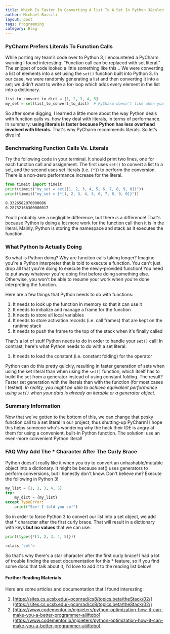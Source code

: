 ```yaml
---
title: Which Is Faster In Converting A list To A Set In Python 3&colon; set() or {*} 
author: Michael Bassili
layout: post
tags: Programming
category: Blog
---
```


### PyCharm Prefers Literals To Function Calls 

While porting my team’s code over to Python 3, I encountered a PyCharm warning I found interesting: “Function call can be replaced with set literal.” The snippet of code looked a little something like this... We were converting a list of elements into a set using the `set()` function built into Python 3. In our case, we were randomly generating a list and then converting it into a set; we didn't want to write a for-loop which adds every element in the list into a dictionary. 

```python
list_to_convert_to_dict = [1, 2, 3, 4, 5]
my_set = set(list_to_convert_to_dict)  # PyCharm doesn’t like when you do this
```

So after some digging, I learned a little more about the way Python deals with function calls vs. how they deal with literals, in terms of performance. In summary: **using literals is faster because Python has less overhead involved with literals.** That's why PyCharm recommends literals. So let’s dive in!

### Benchmarking Function Calls Vs. Literals

Try the following code in your terminal. It should print two lines, one for each function call and assignment. The first uses `set()` to convert a list to a set, and the second uses set literals (i.e. `{*}`) to perform the conversion. There is a non-zero performance increase for the literal.

```python
from timeit import timeit
print(timeit("my_set = set([1, 2, 3, 4, 5, 6, 7, 8, 9, 0])"))
print(timeit("my_set = {*[1, 2, 3, 4, 5, 6, 7, 8, 9, 0]}"))
```

```bash
0.3326582070000086
0.28732166300000017 
```

You’ll probably see a negligible difference, but there *is* a difference! That's because Python is doing a lot more work for the function call then it is in the literal. Mainly, Python is storing the namespace and stack as it executes the function.

### What Python Is Actually Doing

So what is Python doing? Why are funciton calls taking longer? Imagine you're a Python interpreter that is told to execute a function. You can't just drop all that you're doing to execute the newly-provided function! You need to put away whatever you're doing first before doing something else. Otherwise, you won't be able to resume your work when you're done interpreting the function.

Here are a few things that Python needs to do with functions:

1. It needs to look up the function in memory so that it can use it
2. It needs to initialize and manage a frame for the function
3. It needs to store all local variables
4. It needs to store activation records (i.e. call frames) that are kept on the runtime stack
5. It needs to push the frame to the top of the stack when it's finally called

That's a lot of stuff Python needs to do in order to handle your `set()` call! In contrast, here's what Python needs to do with a set literal:

1. It needs to load the constant (i.e. constant folding) for the operator

Python can do this pretty quickly, resulting in faster generation of sets when using the set literal than when using the `set()` function, which itself has to build the set from a generator instead of using constant folding. The result? Faster set generation with the literals than with the function (for most cases I tested). _In reality, you might be able to achieve equivalent performance using `set()` when your data is already an iterable or a generator object._

### Summary Information

Now that we've gotten to the bottom of this, we can change that pesky function call to a set literal in our project, thus shutting-up PyCharm! I hope this helps someone who's wondering why the heck their IDE is angry at them for using a convenient, built-in Python function. The solution: use an even-more convenient Python literal!

### FAQ Why Add The * Character After The Curly Brace

Python doesn't really like it when you try to convert an unhashable/mutable object into a dictionary. It might be because set() uses generators to perform conversions, but I honestly don't know. Don't believe me? Execute the following in Python 3!

```python
my_list = [1, 2, 3, 4, 5]
try: 
    my_dict = {my_list}
except TypeError:
    print("See! I told you so!")
```

So in order to force Python 3 to convert our list into a set object, we add that * character after the first curly brace. That will result in a dictionary with keys **but no values** that we can use.

```python
print(type({*[1, 2, 3, 4, 5]}))
```

```bash
<class 'set'>
```

So that's why there's a star character after the first curly brace! I had a lot of trouble finding the exact documentation for this * feature, so if you find some docs that talk about it, I'd love to add it to the reading list below! 

#### Further Reading Materials

Here are some articles and documentation that I found interesting:

1. [https://sites.cs.ucsb.edu/~pconrad/cs8/topics.beta/theStack/02/](https://sites.cs.ucsb.edu/~pconrad/cs8/topics.beta/theStack/02/)
2. [https://www.codementor.io/mjpieters/python-optimization-how-it-can-make-you-a-better-programmer-ajiiftqbo](https://www.codementor.io/mjpieters/python-optimization-how-it-can-make-you-a-better-programmer-ajiiftqbo)
